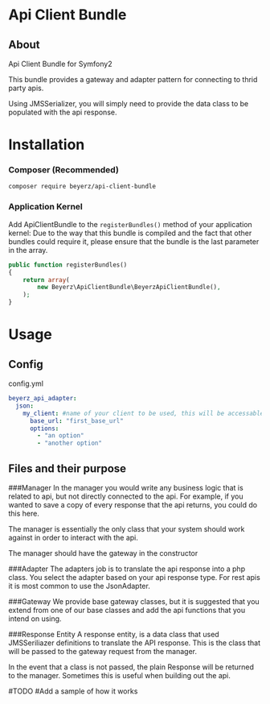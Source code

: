 # Api Client Bundle
## About
Api Client Bundle for Symfony2

This bundle provides a gateway and adapter pattern for connecting to thrid party apis.

Using JMSSerializer, you will simply need to provide the data class to be populated with the api response.

# Installation

### Composer (Recommended)

    composer require beyerz/api-client-bundle

### Application Kernel

Add ApiClientBundle to the `registerBundles()` method of your application kernel:
Due to the way that this bundle is compiled and the fact that other bundles could require it, please ensure that the bundle is the last parameter in the array.
```php
public function registerBundles()
{
    return array(
        new Beyerz\ApiClientBundle\BeyerzApiClientBundle(),
    );
}
```

# Usage
## Config
config.yml
```yaml
beyerz_api_adapter:
  json:
    my_client: #name of your client to be used, this will be accessable through container as beyerz_api_adapter.client.YOUR_CUSTOM_NAME
      base_url: "first_base_url"
      options:
        - "an option"
        - "another option"
```

## Files and their purpose

###Manager
In the manager you would write any business logic that is related to api, but not directly connected to the api.
For example, if you wanted to save a copy of every response that the api returns, you could do this here.

The manager is essentially the only class that your system should work against in order to interact with the api.

The manager should have the gateway in the constructor

###Adapter
The adapters job is to translate the api response into a php class. You select the adapter based on your api response type.
For rest apis it is most common to use the JsonAdapter.

###Gateway
We provide base gateway classes, but it is suggested that you extend from one of our base classes
and add the api functions that you intend on using.

###Response Entity
A response entity, is a data class that used JMSSeriliazer definitions to translate the API response.
This is the class that will be passed to the gateway request from the manager.

In the event that a class is not passed, the plain Response will be returned to the manager.
Sometimes this is useful when building out the api.

#TODO
#Add a sample of how it works
